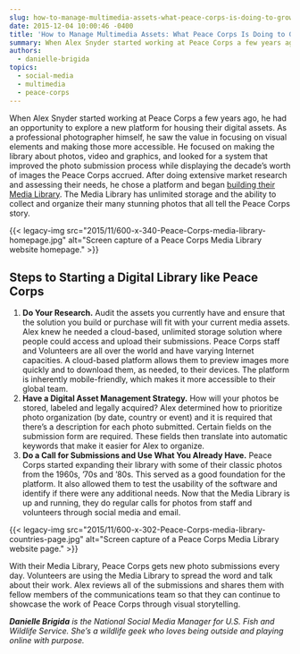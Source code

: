 ```yaml
---
slug: how-to-manage-multimedia-assets-what-peace-corps-is-doing-to-grow-its-photo-and-video-archives
date: 2015-12-04 10:00:46 -0400
title: 'How to Manage Multimedia Assets: What Peace Corps Is Doing to Grow Its Photo and Video Archives'
summary: When Alex Snyder started working at Peace Corps a few years ago, he had an opportunity to explore a new platform for housing their digital assets. As a professional photographer himself, he saw the value in focusing on visual elements and making those more accessible. He focused on making the library about photos, video and
authors:
  - danielle-brigida
topics:
  - social-media
  - multimedia
  - peace-corps
---
```


When Alex Snyder started working at Peace Corps a few years ago, he had an opportunity to explore a new platform for housing their digital assets. As a professional photographer himself, he saw the value in focusing on visual elements and making those more accessible. He focused on making the library about photos, video and graphics, and looked for a system that improved the photo submission process while displaying the decade’s worth of images the Peace Corps accrued. After doing extensive market research and assessing their needs, he chose a platform and began [building their Media Library](http://medialibrary.peacecorps.gov/). The Media Library has unlimited storage and the ability to collect and organize their many stunning photos that all tell the Peace Corps story.

{{< legacy-img src="2015/11/600-x-340-Peace-Corps-media-library-homepage.jpg" alt="Screen capture of a Peace Corps Media Library website homepage." >}}

## Steps to Starting a Digital Library like Peace Corps

  1. **Do Your Research.** Audit the assets you currently have and ensure that the solution you build or purchase will fit with your current media assets. Alex knew he needed a cloud-based, unlimited storage solution where people could access and upload their submissions. Peace Corps staff and Volunteers are all over the world and have varying Internet capacities. A cloud-based platform allows them to preview images more quickly and to download them, as needed, to their devices. The platform is inherently mobile-friendly, which makes it more accessible to their global team.
  2. **Have a Digital Asset Management Strategy.** How will your photos be stored, labeled and legally acquired? Alex determined how to prioritize photo organization (by date, country or event) and it is required that there’s a description for each photo submitted. Certain fields on the submission form are required. These fields then translate into automatic keywords that make it easier for Alex to organize.
  3. **Do a Call for Submissions and Use What You Already Have.** Peace Corps started expanding their library with some of their classic photos from the 1960s, &#8217;70s and &#8217;80s. This served as a good foundation for the platform. It also allowed them to test the usability of the software and identify if there were any additional needs. Now that the Media Library is up and running, they do regular calls for photos from staff and volunteers through social media and email.

{{< legacy-img src="2015/11/600-x-302-Peace-Corps-media-library-countries-page.jpg" alt="Screen capture of a Peace Corps Media Library website page." >}}

With their Media Library, Peace Corps gets new photo submissions every day. Volunteers are using the Media Library to spread the word and talk about their work. Alex reviews all of the submissions and shares them with fellow members of the communications team so that they can continue to showcase the work of Peace Corps through visual storytelling.

 

_**Danielle Brigida** is the National Social Media Manager for U.S. Fish and Wildlife Service. She&#8217;s a wildlife geek who loves being outside and playing online with purpose._